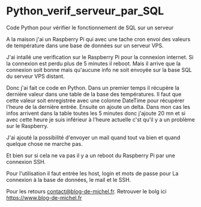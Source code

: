 # Python_verif_serveur_par_SQL
Code Python pour vérifier le fonctionnement de SQL sur un serveur

A la maison j'ai un Raspberry Pi qui avec une tache cron envoi des valeurs de température dans une base de données sur un serveur VPS.

J'ai intallé une verification sur le Raspberry Pi pour la connexion internet. Si la connexion est perdu plus de 5 minutes il reboot.
Mais il arrive que la connexion soit bonne mais qu'aucune info ne soit envoyée sur la base SQL du serveur VPS distant.

Donc j'ai fait ce code en Python.
Dans un premier temps il récupère la dernière valeur dans une table de la base des températures. Il faut que cette valeur soit enregistrée avec une colonne DateTime pour récupérer l'heure de la dernière entrée.
Ensuite on ajoute un delta. Dans mon cas les infos arrivent dans la table toutes les 5 minutes donc j'ajoute 20 mn et si avec cette heure je suis inférieur à l'heure actuelle c'st qu'il y a un problème sur le Raspberry.

J'ai ajouté la possibilité d'envoyer un mail quand tout va bien et quand quelque chose ne marche pas.

Et bien sur si cela ne va pas il y a un reboot du Raspberry Pi par une connexion SSH.

Pour l'utilisation il faut entrèe les host, login et mots de passe pour La connexion à la base de données, le mail et le SSH.

Pour les retours contact@blog-de-michel.fr.
Retrouver le bolg ici https://www.blog-de-michel.fr


